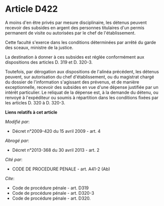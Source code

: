 # Article D422

A moins d'en être privés par mesure disciplinaire, les détenus peuvent recevoir des subsides en argent des personnes
titulaires d'un permis permanent de visite ou autorisées par le chef de l'établissement. 

Cette faculté s'exerce dans les conditions déterminées par arrêté du garde des sceaux, ministre de la justice. 

La destination à donner à ces subsides est réglée conformément aux dispositions des articles D. 319 et D. 320-3. 

Toutefois, par dérogation aux dispositions de l'alinéa précédent, les détenus peuvent, sur autorisation du chef
d'établissement, ou du magistrat chargé du dossier de l'information s'agissant des prévenus, et de manière exceptionnelle,
recevoir des subsides en vue d'une dépense justifiée par un intérêt particulier. Le reliquat de la dépense est, à la demande
du détenu, ou renvoyé à l'expéditeur ou soumis à répartition dans les conditions fixées par les articles D. 320 à D. 320-3.

**Liens relatifs à cet article**

_Modifié par_:

  - Décret n°2009-420 du 15 avril 2009 - art. 4

_Abrogé par_:

  - Décret n°2013-368 du 30 avril 2013 - art. 2

_Cité par_:

  - CODE DE PROCEDURE PENALE - art. A41-2 (Ab)

_Cite_:

  - Code de procédure pénale - art. D319
  - Code de procédure pénale - art. D320-3
  - Code de procédure pénale - art. D320.
